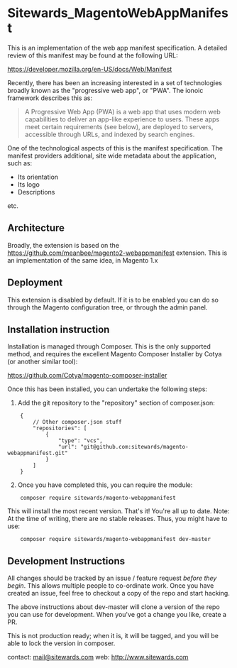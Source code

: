 Sitewards_MagentoWebAppManifest
===============================

This is an implementation of the web app manifest specification. A detailed review of this manifest may be found at the
following URL:

https://developer.mozilla.org/en-US/docs/Web/Manifest

Recently, there has been an increasing interested in a set of technologies broadly known as the "progressive web app",
or "PWA". The ionoic framework describes this as:

> A Progressive Web App (PWA) is a web app that uses modern web capabilities to deliver an app-like experience to
> users. These apps meet certain requirements (see below), are deployed to servers, accessible through URLs, and
> indexed by search engines.

One of the technological aspects of this is the manifest specification. The manifest providers additional, site wide
metadata about the application, such as:

- Its orientation
- Its logo
- Descriptions

etc.

Architecture
------------

Broadly, the extension is based on the https://github.com/meanbee/magento2-webappmanifest extension. This is an
implementation of the same idea, in Magento 1.x

Deployment
----------

This extension is disabled by default. If it is to be enabled you can do so through the Magento configuration tree,
or through the admin panel.

Installation instruction
------------------------

Installation is managed through Composer. This is the only supported method, and requires the excellent Magento
Composer Installer by Cotya (or another similar tool):

  https://github.com/Cotya/magento-composer-installer

Once this has been installed, you can undertake the following steps:

1. Add the git repository to the "repository" section of composer.json:

```
    {
        // Other composer.json stuff
        "repositories": [
            {
                "type": "vcs",
                "url": "git@github.com:sitewards/magento-webappmanifest.git"
            }
        ]
    }
```

2. Once you have completed this, you can require the module:

```
    composer require sitewards/magento-webappmanifest
```

This will install the most recent version. That's it! You're all up to date. Note: At the time of writing, there are
no stable releases. Thus, you might have to use:

```
    composer require sitewards/magento-webappmanifest dev-master
```


Development Instructions
------------------------

All changes should be tracked by an issue / feature request *before they begin*. This allows multiple people to
co-ordinate work. Once you have created an issue, feel free to checkout a copy of the repo and start hacking.

The above instructions about dev-master will clone a version of the repo you can use for development. When you've got
a change you like, create a PR.

This is not production ready; when it is, it will be tagged, and you will be able to lock the version in composer.

contact: mail@sitewards.com
web:     http://www.sitewards.com

